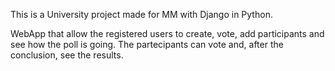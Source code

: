This is a University project made for MM with Django in Python.

WebApp that allow the registered users to create, vote, add participants and see how the poll is going. 
The partecipants can vote and, after the conclusion, see the results.
